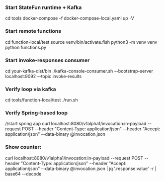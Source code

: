 ### Start StateFun runtime + Kafka
cd tools
docker-compose -f docker-compose-local.yaml up -V
### Start remote functions
cd function-local/test
source venv/bin/activate.fish
python3 -m venv venv
python functions.py
### Start invoke-responses consumer
cd your-kafka-dist/bin
./kafka-console-consumer.sh --bootstrap-server localhost:9092 --topic invoke-results
### Verify loop via kafka
cd tools/function-local/test
./run.sh
### Verify Spring-based loop
//start spring app
curl localhost:8080/v1alpha1/invocation:in-payload  --request POST  --header "Content-Type: application/json" --header "Accept: application/json"  --data-binary @invocation.json
### Show counter:
curl localhost:8080/v1alpha1/invocation:in-payload  --request POST  --header "Content-Type: application/json" --header "Accept: application/json"  --data-binary @invocation.json | jq '.response.value' -r | base64 --decode